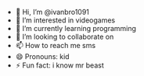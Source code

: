 - 👋 Hi, I’m @ivanbro1091
- 👀 I’m interested in videogames
- 🌱 I’m currently learning programming
- 💞️ I’m looking to collaborate on 
- 📫 How to reach me sms
- 😄 Pronouns: kid
- ⚡ Fun fact: i know mr beast

<!---
ivanbro1091/ivanbro1091 is a ✨ special ✨ repository because its `README.md` (this file) appears on your GitHub profile.
You can click the Preview link to take a look at your changes.
--->
